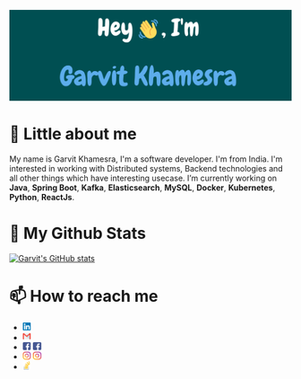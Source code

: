 ![Header](https://raw.githubusercontent.com/garvitkhamesra/garvitkhamesra/master/Invited!%20(1).png "Header")
<!---
(https://personalwebsite/)
--->
# 👋 Little about me

My name is Garvit Khamesra, I'm a software developer. I'm from India.
I'm interested in working with Distributed systems, Backend technologies and all other things which have interesting usecase.
I’m currently working on **Java**, **Spring Boot**, **Kafka**, **Elasticsearch**, **MySQL**, **Docker**, **Kubernetes**, **Python**, **ReactJs**.

# 👀 My Github Stats

[![Garvit's GitHub stats](https://github-readme-stats.vercel.app/api?username=garvitkhamesra&show_icons=true)](https://github.com/garvitkhamesra/github-readme-stats)

# 📫 How to reach me

- <a href = "https://www.linkedin.com/in/garvitkhamesra/"><img src="https://raw.githubusercontent.com/garvitkhamesra/garvitkhamesra/master/linkedin.png" width="3%" height="3%" /></a>
- <a href = "mailto:garvitkhamesra@gmail.com"><img src="https://raw.githubusercontent.com/garvitkhamesra/garvitkhamesra/master/gmail.png" width="3%" height="3%" /></a>
- <a href = "https://www.facebook.com/garvit.khamesra.24"><img src="https://raw.githubusercontent.com/garvitkhamesra/garvitkhamesra/master/facebook.png" width="3%" height="3%" /></a>
<a padding="1%" href = "https://www.facebook.com/TheTechNoteFB"><img src="https://raw.githubusercontent.com/garvitkhamesra/garvitkhamesra/master/facebook.png" width="3%" height="3%" /></a>
- <a href = "https://www.instagram.com/garvit_khamesra/"><img src="https://raw.githubusercontent.com/garvitkhamesra/garvitkhamesra/master/instagram.png" width="3%" height="3%" /></a>
<a padding="1%" href = "https://www.instagram.com/the_tech_note/"><img src="https://raw.githubusercontent.com/garvitkhamesra/garvitkhamesra/master/instagram.png" width="3%" height="3%" /></a>
- <a href = "https://stackoverflow.com/users/9294460/garvit-khamesra"><img src="https://raw.githubusercontent.com/garvitkhamesra/garvitkhamesra/master/overflowing.png" width="3%" height="3%" /></a>


<!---
garvitkhamesra/garvitkhamesra is a ✨ special ✨ repository because its `README.md` (this file) appears on your GitHub profile.
You can click the Preview link to take a look at your changes.
--->
